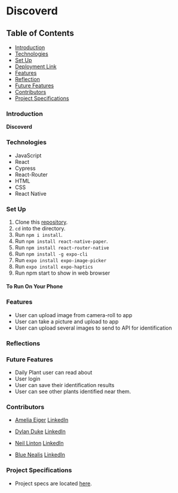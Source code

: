 # Discoverd


## Table of Contents
- [Introduction](#introduction)
- [Technologies](#technologies)
- [Set Up](#set-up)
- [Deployment Link](#deployment-link)
- [Features](#features)
- [Reflection](#reflection)
- [Future Features](#future-features)
- [Contributors](#contributors)
- [Project Specifications](#project-specifications)

### Introduction

**Discoverd**

### Technologies
- JavaScript
- React
- Cypress
- React-Router
- HTML
- CSS
- React Native

### Set Up

1. Clone this [repository](https://github.com/ameliaeiger/discoverd).
2. `cd` into the directory.
3. Run `npm i install`.
4. Run `npm install react-native-paper`.
5. Run `npm install react-router-native`
6. Run `npm install -g expo-cli`
7. Run `expo install expo-image-picker`
8. Run `expo install expo-haptics`
9. Run npm start to show in web browser

#### To Run On Your Phone

### Features
- User can upload image from camera-roll to app
- User can take a picture and upload to app
- User can upload several images to send to API for identification


### Reflections


### Future Features
- Daily Plant user can read about
- User login
- User can save their identification results
- User can see other plants identified near them.

### Contributors
- [Amelia Eiger](https://github.com/ameliaeiger)
[LinkedIn](https://www.linkedin.com/in/ameliaeiger/)

- [Dylan Duke](https://github.com/laytonmaes)
[LinkedIn](https://www.linkedin.com/in/dylan-duke-005756129/)

- [Neil Linton](https://github.com/LINTONBNEIL)
[LinkedIn](https://www.linkedin.com/in/neil-b-linton/)

- [Blue Nealis](https://github.com/BlueNealis)
[LinkedIn](https://www.linkedin.com/in/blue-nealis/)

### Project Specifications
- Project specs are located [here](https://frontend.turing.edu/projects/module-3/stretch.html).
